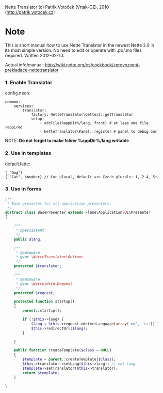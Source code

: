Nette Translator (c) Patrik Votoček (Vrtak-CZ), 2010 (http://patrik.votocek.cz)


Note
========
This is short manual how to use Nette Translator in the newest Nette 2.0 in its most simple version.
No need to edit or operate with .po/.mo files required. Written 2012-02-10.

Actual info/manual: http://wiki.nette.org/cs/cookbook/zprovozneni-prekladace-nettetranslator


### 1. Enable Translator

config.neon:

	common:
		services:
			translator:
				factory: NetteTranslator\Gettext::getTranslator
				setup:
					- addFile(%appDir%/lang, front) # at leas one file required
					- NetteTranslator\Panel::register # panel to debug bar

NOTE: **Do not forget to make folder __%appDir%/lang__ writable**

### 2. Use in templates

default.latte:

	{_"Dog"}
	{_"Cat", $number} // for plural, default are Czech plurals: 1, 2-4, 5+


### 3. Use in forms

```php
/**
 * Base presenter for all application presenters.
 */
abstract class BasePresenter extends Flame\Application\UI\Presenter
{

	/**
	 * @persistent
	 */
	public $lang;

	/**
	 * @autowire
	 * @var \NetteTranslator\Gettext
	 */
	protected $translator;

	/**
	 * @autowire
	 * @var \Nette\Http\Request
	 */
	protected $request;

	protected function startup()
	{
		parent::startup();

		if (!$this->lang) {
			$lang = $this->request->detectLanguage(array('en', 'cs')) ?: 'cs';
			$this->redirectUrl($lang);
		}

	}

	public function createTemplate($class = NULL)
	{
		$template = parent::createTemplate($class);
		$this->translator->setLang($this->lang); // set lang
		$template->setTranslator($this->translator);
		return $template;
	}

}
```